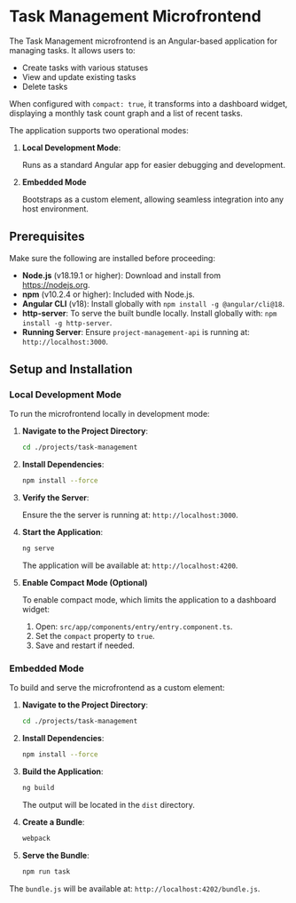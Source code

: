 # Task Management Microfrontend

The Task Management microfrontend is an Angular-based application for managing tasks. It allows users to:

- Create tasks with various statuses
- View and update existing tasks
- Delete tasks

When configured with `compact: true`, it transforms into a dashboard widget, displaying a monthly task count graph and a list of recent tasks.

The application supports two operational modes:

1. **Local Development Mode**:

   Runs as a standard Angular app for easier debugging and development.

2. **Embedded Mode**

   Bootstraps as a custom element, allowing seamless integration into any host environment.

## Prerequisites

Make sure the following are installed before proceeding:

- **Node.js** (v18.19.1 or higher): Download and install from https://nodejs.org.
- **npm** (v10.2.4 or higher): Included with Node.js.
- **Angular CLI** (v18): Install globally with `npm install -g @angular/cli@18`.
- **http-server**: To serve the built bundle locally. Install globally with: `npm install -g http-server`.
- **Running Server**: Ensure `project-management-api` is running at: `http://localhost:3000`.

## Setup and Installation

### Local Development Mode

To run the microfrontend locally in development mode:

1. **Navigate to the Project Directory**:

   ```bash
   cd ./projects/task-management
   ```

2. **Install Dependencies**:

   ```bash
   npm install --force
   ```

3. **Verify the Server**:

   Ensure the the server is running at: `http://localhost:3000`.

4. **Start the Application**:

   ```bash
   ng serve
   ```

   The application will be available at: `http://localhost:4200`.

5. **Enable Compact Mode (Optional)**

   To enable compact mode, which limits the application to a dashboard widget:

   1. Open: `src/app/components/entry/entry.component.ts`.
   2. Set the `compact` property to `true`.
   3. Save and restart if needed.

### Embedded Mode

To build and serve the microfrontend as a custom element:

1. **Navigate to the Project Directory**:

   ```bash
   cd ./projects/task-management
   ```

2. **Install Dependencies**:

   ```bash
   npm install --force
   ```

3. **Build the Application**:

   ```bash
   ng build
   ```

   The output will be located in the `dist` directory.

4. **Create a Bundle**:

   ```bash
   webpack
   ```

5. **Serve the Bundle**:

   ```bash
   npm run task
   ```

The `bundle.js` will be available at: `http://localhost:4202/bundle.js`.
